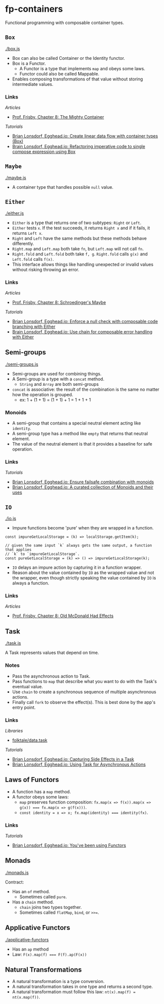 # fp-containers

Functional programming with composable container types.


## `Box`

[./box.js](./box.js)

- Box can also be called Container or the Identity functor.
- Box is a Functor.
    - A Functor is a type that implements `map` and obeys some laws.
    - Functor could also be called Mappable.
- Enables composing transformations of that value without storing intermediate values.


### Links

*Articles*

- [Prof. Frisby, Chapter 8: The Mighty Container](https://drboolean.gitbooks.io/mostly-adequate-guide/content/ch8.html#the-mighty-container)

*Tutorials*

- [Brian Lonsdorf, Egghead.io: Create linear data flow with container types (Box)](https://egghead.io/lessons/javascript-linear-data-flow-with-container-style-types-box)
- [Brain Lonsdorf, Egghead.io: Refactoring imperative code to single compose expression using Box](https://egghead.io/lessons/javascript-refactoring-imperative-code-to-a-single-composed-expression-using-box)


## `Maybe`

[./maybe.js](./maybe.js)

- A container type that handles possible `null` value.


## `Either`

[./either.js](./either.js)

- `Either` is a type that returns one of two subtypes: `Right` or `Left`.
- `Either` tests `x`. If the test succeeds, it returns `Right x` and if it fails, 
  it returns `Left x`.
- `Right` and `Left` have the same methods but these methods behave differently.
- `Right.map` and `Left.map` both take `fn`, but `Left.map` will not call `fn`.
- `Right.fold` and `Left.fold` both take `f, g`. `Right.fold` calls `g(x)` and
  `Left.fold` calls `f(x)`.
- This interface allows things like handling unexpected or invalid values without
  risking throwing an error.


### Links

*Articles*

- [Prof. Frisby, Chapter 8: Schroedinger's Maybe](https://drboolean.gitbooks.io/mostly-adequate-guide/content/ch8.html#schrödingers-maybe)

*Tutorials*

- [Brian Lonsdorf, Egghead.io: Enforce a null check with composable code branching with Either](https://egghead.io/lessons/javascript-composable-code-branching-with-either)
- [Brain Lonsdorf, Egghead.io: Use chain for composable error handling with Either](https://egghead.io/lessons/javascript-composable-error-handling-with-either)


## Semi-groups

[./semi-groups.js](./semi-groups.js)

- Semi-groups are used for combining things.
- A Semi-group is a type with a `concat` method.
  - `String` and `Array` are both semi-groups
- `concat` is associative: the result of the combination is the same no matter
  how the operation is grouped.
  - ex: 1 + (1 + 1) = (1 + 1) + 1 = 1 + 1 + 1


### Monoids

- A semi-group that contains a special neutral element acting like `identity`.
- A semi-group type has a method like `empty` that returns that neutral element.
- The value of the neutral element is that it provides a baseline for safe operation.


### Links

*Tutorials*

- [Brian Lonsdorf, Egghead.io: Ensure failsafe combination with monoids](https://egghead.io/lessons/javascript-failsafe-combination-using-monoids)
- [Brian Lonsdorf, Egghead.io: A curated collection of Monoids and their uses](https://egghead.io/lessons/javascript-a-curated-collection-of-monoids-and-their-uses) 


## `IO`

[./io.js](./io.js)

- Impure functions become 'pure' when they are wrapped in a function.

```
const impureGetLocalStorage = (k) => localStorage.getItem(k);

// given the same input `k` always gets the same output, a function that applies
// `k` to `impureGetLocalStorage`.
const pureGetLocalStorage = (k) => () => impureGetLocalStorage(k);
```

- `IO` delays an impure action by capturing it in a function wrapper.
- Reason about the value contained by `IO` as the wrapped value and not the 
  wrapper, even though strictly speaking the value contained by `IO` is always a
  function.


### Links

*Articles*

- [Prof. Frisby, Chapter 8: Old McDonald Had Effects](https://drboolean.gitbooks.io/mostly-adequate-guide/content/ch8.html#old-mcdonald-had-effects)


## Task

[./task.js](./task.js)

A Task represents values that depend on time.


### Notes

- Pass the asynchronous action to Task.
- Pass functions to `map` that describe what you want to do with the Task's
  eventual value.
- Use `chain` to create a synchronous sequence of multiple asynchronous actions.
- Finally call `fork` to observe the effect(s). This is best done by the 
  app's entry point.


### Links

*Libraries*

- [folktale/data.task](https://github.com/folktale/data.task)

*Tutorials*

- [Brian Lonsdorf, Egghead.io: Capturing Side Effects in a Task](https://egghead.io/lessons/javascript-capturing-side-effects-in-a-task)
- [Brian Lonsdorf, Egghead.io: Using Task for Asynchronous Actions](https://egghead.io/lessons/javascript-using-task-for-asynchronous-actions)


## Laws of Functors

- A function has a `map` method.
- A functor obeys some laws:
  - `map` preserves function composition: 
    `fx.map(x => f(x)).map(x => g(x)) === fx.map(x => g(f(x)))`.
  - `const identity = x => x; fx.map(identity) === identity(fx)`.


### Links

*Tutorials*

- [Brian Lonsdorf, Egghead.io: You've been using Functors](https://egghead.io/lessons/javascript-you-ve-been-using-functors)


## Monads

[./monads.js](./monads.js)


Contract:

- Has an `of` method.
  - Sometimes called `pure`.
- Has a `chain` method.
  - `chain` joins two types together.
  - Sometimes called `flatMap`, `bind`, or `>>=`.


## Applicative Functors

[./applicative-functors](./applicative-functors.js)

- Has an `ap` method
- Law: `F(x).map(f) === F(f).ap(F(x))`


## Natural Transformations

- A natural transformation is a type conversion.
- A natural transformation takes in one type and returns a second type.
- A natural transformation must follow this law: `nt(x).map(f) = nt(x.map(f))`.
